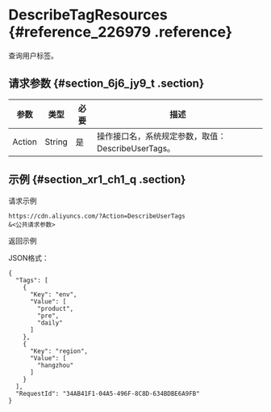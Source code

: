 # DescribeTagResources {#reference_226979 .reference}

查询用户标签。

## 请求参数 {#section_6j6_jy9_t .section}

|参数|类型|必要|描述|
|--|--|--|--|
|Action|String|是|操作接口名，系统规定参数，取值：DescribeUserTags。|

## 示例 {#section_xr1_ch1_q .section}

请求示例

``` {#codeblock_9er_pet_ij2}
https://cdn.aliyuncs.com/?Action=DescribeUserTags
&<公共请求参数>
```

返回示例

JSON格式：

``` {#codeblock_gu6_skx_8b0}
{
  "Tags": [
    {
      "Key": "env",
      "Value": [
        "product",
        "pre",
        "daily"
      ]
    },
    {
      "Key": "region",
      "Value": [
        "hangzhou"
      ]
    }
  ],
  "RequestId": "34AB41F1-04A5-496F-8C8D-634BDBE6A9FB"
}
```

